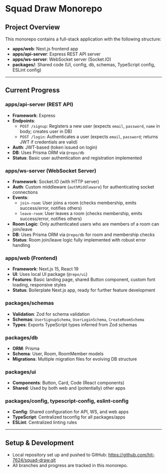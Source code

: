 # Squad Draw Monorepo

## Project Overview

This monorepo contains a full-stack application with the following structure:

- **apps/web**: Next.js frontend app
- **apps/api-server**: Express REST API server
- **apps/ws-server**: WebSocket server (Socket.IO)
- **packages/**: Shared code (UI, config, db, schemas, TypeScript config, ESLint config)

---

## Current Progress

### apps/api-server (REST API)
- **Framework**: Express
- **Endpoints**:
  - `POST /signup`: Registers a new user (expects `email`, `password`, `name` in body; creates user in DB)
  - `POST /login`: Authenticates a user (expects `email`, `password`; returns JWT if credentials are valid)
- **Auth**: JWT-based (token issued on login)
- **DB**: Uses Prisma ORM via `@repo/db`
- **Status**: Basic user authentication and registration implemented

### apps/ws-server (WebSocket Server)
- **Framework**: Socket.IO (with HTTP server)
- **Auth**: Custom middleware (`authMiddleware`) for authenticating socket connections
- **Events**:
  - `join-room`: User joins a room (checks membership, emits success/error, notifies others)
  - `leave-room`: User leaves a room (checks membership, emits success/error, notifies others)
- **Room Logic**: Only authenticated users who are members of a room can join/leave
- **DB**: Uses Prisma ORM via `@repo/db` for room and membership checks
- **Status**: Room join/leave logic fully implemented with robust error handling

### apps/web (Frontend)
- **Framework**: Next.js 15, React 19
- **UI**: Uses local UI package (`@repo/ui`)
- **Features**: Basic landing page, shared Button component, custom font loading, responsive styles
- **Status**: Boilerplate Next.js app, ready for further feature development

### packages/schemas
- **Validation**: Zod for schema validation
- **Schemas**: `UserSignupSchema`, `UserLoginSchema`, `CreateRoomSchema`
- **Types**: Exports TypeScript types inferred from Zod schemas

### packages/db
- **ORM**: Prisma
- **Schema**: User, Room, RoomMember models
- **Migrations**: Multiple migration files for evolving DB structure

### packages/ui
- **Components**: Button, Card, Code (React components)
- **Shared**: Used by both web and (potentially) other apps

### packages/config, typescript-config, eslint-config
- **Config**: Shared configuration for API, WS, and web apps
- **TypeScript**: Centralized tsconfig for all packages/apps
- **ESLint**: Centralized linting rules

---

## Setup & Development

- Local repository set up and pushed to GitHub: https://github.com/hit-7624/squad-draw.git
- All branches and progress are tracked in this monorepo.

